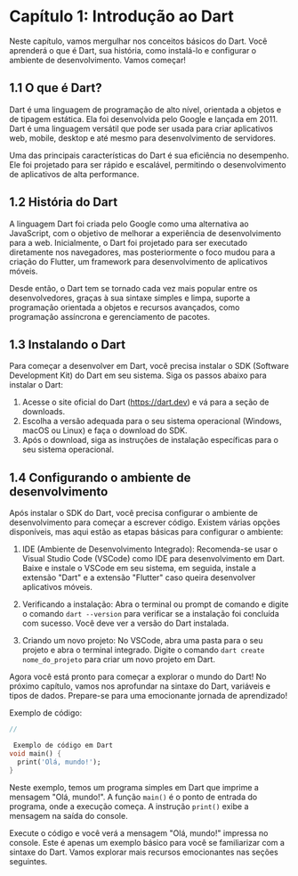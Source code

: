 # Capítulo 1: Introdução ao Dart

Neste capítulo, vamos mergulhar nos conceitos básicos do Dart. Você aprenderá o que é Dart, sua história, como instalá-lo e configurar o ambiente de desenvolvimento. Vamos começar!

## 1.1 O que é Dart?

Dart é uma linguagem de programação de alto nível, orientada a objetos e de tipagem estática. Ela foi desenvolvida pelo Google e lançada em 2011. Dart é uma linguagem versátil que pode ser usada para criar aplicativos web, mobile, desktop e até mesmo para desenvolvimento de servidores.

Uma das principais características do Dart é sua eficiência no desempenho. Ele foi projetado para ser rápido e escalável, permitindo o desenvolvimento de aplicativos de alta performance.

## 1.2 História do Dart

A linguagem Dart foi criada pelo Google como uma alternativa ao JavaScript, com o objetivo de melhorar a experiência de desenvolvimento para a web. Inicialmente, o Dart foi projetado para ser executado diretamente nos navegadores, mas posteriormente o foco mudou para a criação do Flutter, um framework para desenvolvimento de aplicativos móveis.

Desde então, o Dart tem se tornado cada vez mais popular entre os desenvolvedores, graças à sua sintaxe simples e limpa, suporte a programação orientada a objetos e recursos avançados, como programação assíncrona e gerenciamento de pacotes.

## 1.3 Instalando o Dart

Para começar a desenvolver em Dart, você precisa instalar o SDK (Software Development Kit) do Dart em seu sistema. Siga os passos abaixo para instalar o Dart:

1. Acesse o site oficial do Dart (https://dart.dev) e vá para a seção de downloads.
2. Escolha a versão adequada para o seu sistema operacional (Windows, macOS ou Linux) e faça o download do SDK.
3. Após o download, siga as instruções de instalação específicas para o seu sistema operacional.

## 1.4 Configurando o ambiente de desenvolvimento

Após instalar o SDK do Dart, você precisa configurar o ambiente de desenvolvimento para começar a escrever código. Existem várias opções disponíveis, mas aqui estão as etapas básicas para configurar o ambiente:

1. IDE (Ambiente de Desenvolvimento Integrado): Recomenda-se usar o Visual Studio Code (VSCode) como IDE para desenvolvimento em Dart. Baixe e instale o VSCode em seu sistema, em seguida, instale a extensão "Dart" e a extensão "Flutter" caso queira desenvolver aplicativos móveis.

2. Verificando a instalação: Abra o terminal ou prompt de comando e digite o comando `dart --version` para verificar se a instalação foi concluída com sucesso. Você deve ver a versão do Dart instalada.

3. Criando um novo projeto: No VSCode, abra uma pasta para o seu projeto e abra o terminal integrado. Digite o comando `dart create nome_do_projeto` para criar um novo projeto em Dart.

Agora você está pronto para começar a explorar o mundo do Dart! No próximo capítulo, vamos nos aprofundar na sintaxe do Dart, variáveis e tipos de dados. Prepare-se para uma emocionante jornada de aprendizado!

Exemplo de código:

```dart
//

 Exemplo de código em Dart
void main() {
  print('Olá, mundo!');
}
```

Neste exemplo, temos um programa simples em Dart que imprime a mensagem "Olá, mundo!". A função `main()` é o ponto de entrada do programa, onde a execução começa. A instrução `print()` exibe a mensagem na saída do console.

Execute o código e você verá a mensagem "Olá, mundo!" impressa no console. Este é apenas um exemplo básico para você se familiarizar com a sintaxe do Dart. Vamos explorar mais recursos emocionantes nas seções seguintes.